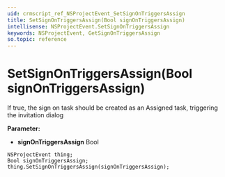 ```yaml
---
uid: crmscript_ref_NSProjectEvent_SetSignOnTriggersAssign
title: SetSignOnTriggersAssign(Bool signOnTriggersAssign)
intellisense: NSProjectEvent.SetSignOnTriggersAssign
keywords: NSProjectEvent, GetSignOnTriggersAssign
so.topic: reference
---
```


# SetSignOnTriggersAssign(Bool signOnTriggersAssign)

If true, the sign on task should be created as an Assigned task, triggering the invitation dialog

**Parameter:** 
 - **signOnTriggersAssign** Bool

```crmscript
NSProjectEvent thing;
Bool signOnTriggersAssign;
thing.SetSignOnTriggersAssign(signOnTriggersAssign);
```

